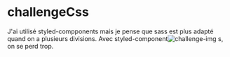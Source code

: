 # challengeCss
J'ai utilisé styled-compponents mais je pense que sass est plus adapté quand on a plusieurs divisions. 
Avec styled-component![challenge-img](https://github.com/hlnvrnt/challengeCss/assets/144689001/19ae9e3c-38ce-4d30-b3dc-a9142154a539)
s, on se perd trop. 
